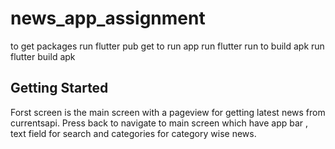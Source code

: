 # news_app_assignment

to get packages run flutter pub get
to run app run flutter run
to build apk run flutter build apk

## Getting Started
Forst screen is the main screen with a pageview for getting latest news from currentsapi.
Press back to navigate to main screen which have app bar , text field for search and categories for category wise news.

